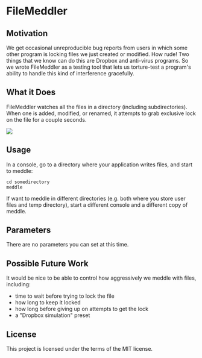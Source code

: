 # FileMeddler

## Motivation

We get occasional unreproducible bug reports from users in which some other program is locking files we just created or modified. How rude! Two things that we know can do this are Dropbox and anti-virus programs. So we wrote FileMeddler as a testing tool that lets us torture-test a program's ability to handle this kind of interference gracefully.

## What it Does

FileMeddler watches all the files in a directory (including subdirectories). When one is added, modified, or renamed, it attempts to grab exclusive lock on the file for a couple seconds.

![](https://i.imgur.com/bY4gLSL.png)

## Usage
In a console, go to a directory where your application writes files, and start to meddle:

    cd somedirectory
    meddle

If  want to meddle in different directories (e.g. both where you store user files and temp directory), start a different console and a different copy of meddle.

## Parameters
There are no parameters you can set at this time.

## Possible Future Work
It would be nice to be able to control how aggressively  we meddle with files, including:

* time to wait before trying to lock the file
* how long to keep it locked
* how long before giving up on attempts to get the lock
* a "Dropbox simulation" preset

## License
This project is licensed under the terms of the MIT license.
